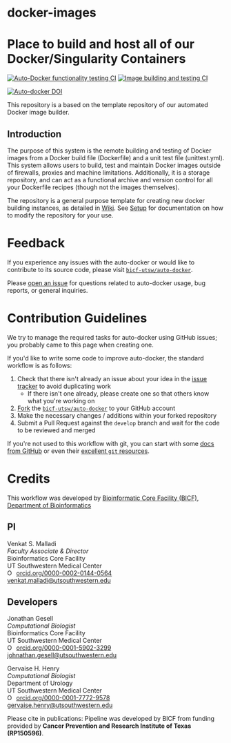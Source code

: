 # docker-images
Place to build and host all of our Docker/Singularity Containers
========================================

[![Auto-Docker functionality testing CI](https://github.com/utsw-bicf/docker-images/actions/workflows/autodocker-ci.yml/badge.svg?branch=main)](https://github.com/utsw-bicf/docker-images/actions/workflows/autodocker-ci.yml)
[![Image building and testing CI](https://github.com/utsw-bicf/docker-images/actions/workflows/container-ci.yml/badge.svg)](https://github.com/utsw-bicf/docker-images/actions/workflows/container-ci.yml)

[![Auto-docker DOI](https://zenodo.org/badge/DOI/10.5281/zenodo.4555891.svg)](https://doi.org/10.5281/zenodo.4555891)


This repository is a based on the template repository of our automated Docker image builder.


Introduction
------------

The purpose of this system is the remote building and testing of Docker images from a Docker build file (Dockerfile) and a unit test file (unittest.yml). This system allows users to build, test and maintain Docker images outside of firewalls, proxies and machine limitations. Additionally, it is a storage repository, and can act as a functional archive and version control for all your Dockerfile recipes (though not the images themselves).

The repository is a general purpose template for creating new docker building instances, as detailed in [Wiki](https://github.com/utsw-bicf/auto-docker/wiki). See [Setup](https://github.com/utsw-bicf/auto-docker/wiki/Setup) for documentation on how to modify the repository for your use.

Feedback
========

If you experience any issues with the auto-docker or would like to contribute to its source code, please visit [`bicf-utsw/auto-docker`](https://github.com/utsw-bicf/auto-docker).

Please [open an issue](https://git.io/JtyFp) for questions related to auto-docker usage, bug reports, or general inquiries.

Contribution Guidelines
=======================
We try to manage the required tasks for auto-docker using GitHub issues; you probably came to this page when creating one.

If you'd like to write some code to improve auto-docker, the standard workflow is as follows:


1. Check that there isn't already an issue about your idea in the [issue tracker](https://git.io/JtyFp) to avoid duplicating work
    * If there isn't one already, please create one so that others know what you're working on
2. [Fork](https://help.github.com/en/github/getting-started-with-github/fork-a-repo) the [`bicf-utsw/auto-docker`](https://github.com/utsw-bicf/auto-docker) to your GitHub account
3. Make the necessary changes / additions within your forked repository
4. Submit a Pull Request against the `develop` branch and wait for the code to be reviewed and merged

If you're not used to this workflow with git, you can start with some [docs from GitHub](https://help.github.com/en/github/collaborating-with-issues-and-pull-requests) or even their [excellent `git` resources](https://try.github.io/).  


Credits
=======
This workflow was developed by [Bioinformatic Core Facility (BICF), Department of Bioinformatics](http://www.utsouthwestern.edu/labs/bioinformatics/)

PI
--
Venkat S. Malladi\
*Faculty Associate & Director*\
Bioinformatics Core Facility\
UT Southwestern Medical Center\
<a href="https://orcid.org/0000-0002-0144-0564" target="orcid.widget" rel="noopener noreferrer" style="vertical-align:top;"><img src="https://orcid.org/sites/default/files/images/orcid_16x16.png" style="width:1em;margin-right:.5em;" alt="ORCID iD icon">orcid.org/0000-0002-0144-0564</a>\
[venkat.malladi@utsouthwestern.edu](mailto:venkat.malladi@utsouthwestern.edu)

Developers
----------
Jonathan Gesell\
*Computational Biologist*\
Bioinformatics Core Facility\
UT Southwestern Medical Center\
<a href="https://orcid.org/0000-0001-5902-3299" target="orcid.widget" rel="noopener noreferrer" style="vertical-align:top;"><img src="https://orcid.org/sites/default/files/images/orcid_16x16.png" style="width:1em;margin-right:.5em;" alt="ORCID iD icon">orcid.org/0000-0001-5902-3299</a>\
[johnathan.gesell@utsouthwestern.edu](mailto:jonathn.gesell@utsouthwestern.edu)

Gervaise H. Henry\
*Computational Biologist*\
Department of Urology\
UT Southwestern Medical Center\
<a href="https://orcid.org/0000-0001-7772-9578" target="orcid.widget" rel="noopener noreferrer" style="vertical-align:top;"><img src="https://orcid.org/sites/default/files/images/orcid_16x16.png" style="width:1em;margin-right:.5em;" alt="ORCID iD icon">orcid.org/0000-0001-7772-9578</a>\
[gervaise.henry@utsouthwestern.edu](mailto:gervaise.henry@utsouthwestern.edu)



Please cite in publications: Pipeline was developed by BICF from funding provided by **Cancer Prevention and Research Institute of Texas (RP150596)**.
